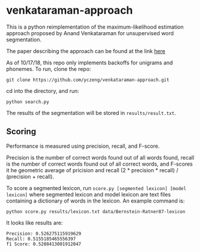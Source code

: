 # venkataraman-approach

This is a python reimplementation of the maximum-likelihood estimation approach proposed by Anand Venkataraman for unsupervised word segmentation.

The paper describing the approach can be found at the link [here](http://www.aclweb.org/anthology/J01-3002)

As of 10/17/18, this repo only implements backoffs for unigrams and phonemes.
To run, clone the repo:
```
git clone https://github.com/yczeng/venkataraman-approach.git
```
cd into the directory, and run:
```
python search.py
```
The results of the segmentation will be stored in `results/result.txt`.

## Scoring
Performance is measured using precision, recall, and F-score.

Precision is the number of correct words found out of all words found, recall is the number of correct words found out of all correct words, and F-scores it he geometric average of pricision and recall (2 * precision * recall) / (precision + recall).

To score a segmented lexicon, run `score.py [segmented lexicon] [model lexicon]` where segmented lexicon and model lexicon are text files containing a dictionary of words in the lexicon. An example command is:

`python score.py results/lexicon.txt data/Bernstein-Ratner87-lexicon`

It looks like results are:
```
Precision: 0.526275115919629
Recall: 0.5155185465556397
f1 Score: 0.5208413001912047
``` 